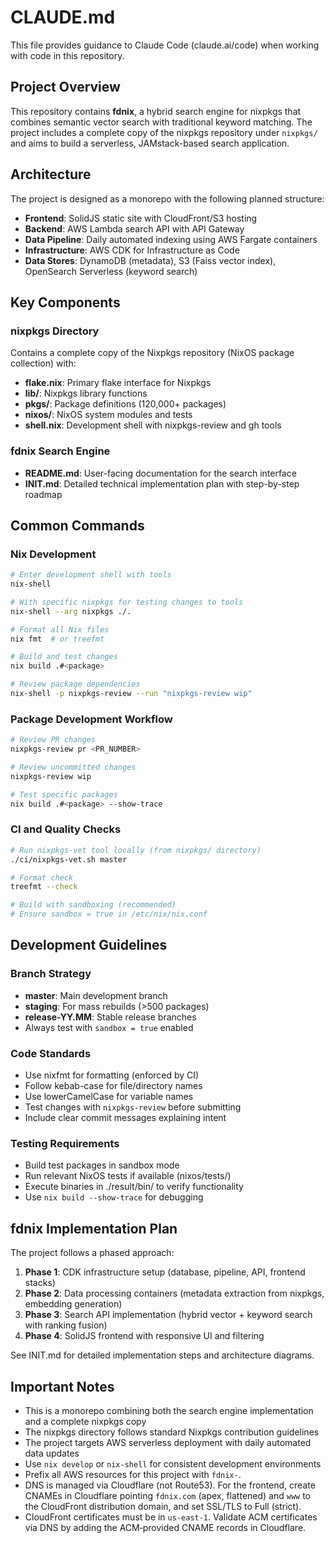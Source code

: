 # CLAUDE.md

This file provides guidance to Claude Code (claude.ai/code) when working with code in this repository.

## Project Overview

This repository contains **fdnix**, a hybrid search engine for nixpkgs that combines semantic vector search with traditional keyword matching. The project includes a complete copy of the nixpkgs repository under `nixpkgs/` and aims to build a serverless, JAMstack-based search application.

## Architecture

The project is designed as a monorepo with the following planned structure:
- **Frontend**: SolidJS static site with CloudFront/S3 hosting
- **Backend**: AWS Lambda search API with API Gateway
- **Data Pipeline**: Daily automated indexing using AWS Fargate containers
- **Infrastructure**: AWS CDK for Infrastructure as Code
- **Data Stores**: DynamoDB (metadata), S3 (Faiss vector index), OpenSearch Serverless (keyword search)

## Key Components

### nixpkgs Directory
Contains a complete copy of the Nixpkgs repository (NixOS package collection) with:
- **flake.nix**: Primary flake interface for Nixpkgs
- **lib/**: Nixpkgs library functions  
- **pkgs/**: Package definitions (120,000+ packages)
- **nixos/**: NixOS system modules and tests
- **shell.nix**: Development shell with nixpkgs-review and gh tools

### fdnix Search Engine
- **README.md**: User-facing documentation for the search interface
- **INIT.md**: Detailed technical implementation plan with step-by-step roadmap

## Common Commands

### Nix Development
```bash
# Enter development shell with tools
nix-shell

# With specific nixpkgs for testing changes to tools
nix-shell --arg nixpkgs ./.

# Format all Nix files
nix fmt  # or treefmt

# Build and test changes
nix build .#<package>

# Review package dependencies
nix-shell -p nixpkgs-review --run "nixpkgs-review wip"
```

### Package Development Workflow
```bash
# Review PR changes
nixpkgs-review pr <PR_NUMBER>

# Review uncommitted changes  
nixpkgs-review wip

# Test specific packages
nix build .#<package> --show-trace
```

### CI and Quality Checks
```bash
# Run nixpkgs-vet tool locally (from nixpkgs/ directory)
./ci/nixpkgs-vet.sh master

# Format check
treefmt --check

# Build with sandboxing (recommended)
# Ensure sandbox = true in /etc/nix/nix.conf
```

## Development Guidelines

### Branch Strategy
- **master**: Main development branch
- **staging**: For mass rebuilds (>500 packages)
- **release-YY.MM**: Stable release branches
- Always test with `sandbox = true` enabled

### Code Standards
- Use nixfmt for formatting (enforced by CI)
- Follow kebab-case for file/directory names
- Use lowerCamelCase for variable names
- Test changes with `nixpkgs-review` before submitting
- Include clear commit messages explaining intent

### Testing Requirements
- Build test packages in sandbox mode
- Run relevant NixOS tests if available (nixos/tests/)
- Execute binaries in ./result/bin/ to verify functionality
- Use `nix build --show-trace` for debugging

## fdnix Implementation Plan

The project follows a phased approach:

1. **Phase 1**: CDK infrastructure setup (database, pipeline, API, frontend stacks)
2. **Phase 2**: Data processing containers (metadata extraction from nixpkgs, embedding generation)  
3. **Phase 3**: Search API implementation (hybrid vector + keyword search with ranking fusion)
4. **Phase 4**: SolidJS frontend with responsive UI and filtering

See INIT.md for detailed implementation steps and architecture diagrams.

## Important Notes

- This is a monorepo combining both the search engine implementation and a complete nixpkgs copy
- The nixpkgs directory follows standard Nixpkgs contribution guidelines
- The project targets AWS serverless deployment with daily automated data updates
- Use `nix develop` or `nix-shell` for consistent development environments
- Prefix all AWS resources for this project with `fdnix-`.
 - DNS is managed via Cloudflare (not Route53). For the frontend, create CNAMEs in Cloudflare pointing `fdnix.com` (apex, flattened) and `www` to the CloudFront distribution domain, and set SSL/TLS to Full (strict).
 - CloudFront certificates must be in `us-east-1`. Validate ACM certificates via DNS by adding the ACM‑provided CNAME records in Cloudflare.
